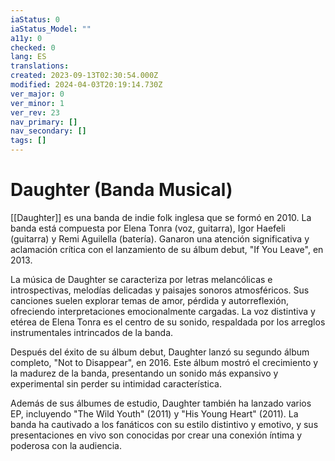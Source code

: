```yaml
---
iaStatus: 0
iaStatus_Model: ""
a11y: 0
checked: 0
lang: ES
translations: 
created: 2023-09-13T02:30:54.000Z
modified: 2024-04-03T20:19:14.730Z
ver_major: 0
ver_minor: 1
ver_rev: 23
nav_primary: []
nav_secondary: []
tags: []
---
```

# Daughter (Banda Musical)

[[Daughter]] es una banda de indie folk inglesa que se formó en 2010. La banda está compuesta por Elena Tonra (voz, guitarra), Igor Haefeli (guitarra) y Remi Aguilella (batería). Ganaron una atención significativa y aclamación crítica con el lanzamiento de su álbum debut, "If You Leave", en 2013.

La música de Daughter se caracteriza por letras melancólicas e introspectivas, melodías delicadas y paisajes sonoros atmosféricos. Sus canciones suelen explorar temas de amor, pérdida y autorreflexión, ofreciendo interpretaciones emocionalmente cargadas. La voz distintiva y etérea de Elena Tonra es el centro de su sonido, respaldada por los arreglos instrumentales intrincados de la banda.

Después del éxito de su álbum debut, Daughter lanzó su segundo álbum completo, "Not to Disappear", en 2016. Este álbum mostró el crecimiento y la madurez de la banda, presentando un sonido más expansivo y experimental sin perder su intimidad característica.

Además de sus álbumes de estudio, Daughter también ha lanzado varios EP, incluyendo "The Wild Youth" (2011) y "His Young Heart" (2011). La banda ha cautivado a los fanáticos con su estilo distintivo y emotivo, y sus presentaciones en vivo son conocidas por crear una conexión íntima y poderosa con la audiencia.
